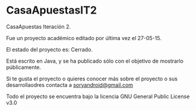 # CasaApuestasIT2
CasaApuestas Iteración 2.

Fue un proyecto académico editado por última vez el 27-05-15.

El estado del proyecto es: Cerrado.

Está escrito en Java, y se ha publicado sólo con el objetivo de mostrarlo públicamente.

Si te gusta el proyecto o quieres conocer más sobre el proyecto o sus desarrollaodres contacta a soryandroid@gmail.com





Todo el proyecto se encuentra bajo la licencia GNU General Public License v3.0
